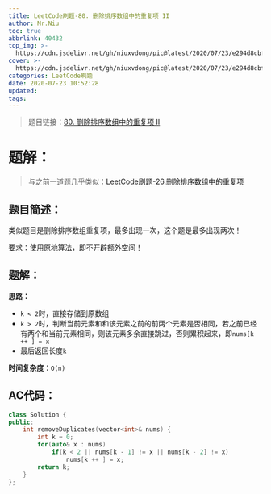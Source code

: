 ```yaml
---
title: LeetCode刷题-80. 删除排序数组中的重复项 II
author: Mr.Niu
toc: true
abbrlink: 40432
top_img: >-
  https://cdn.jsdelivr.net/gh/niuxvdong/pic@latest/2020/07/23/e294d8cbf3a6cd60851a3cbdd93e66be.png
cover: >-
  https://cdn.jsdelivr.net/gh/niuxvdong/pic@latest/2020/07/23/e294d8cbf3a6cd60851a3cbdd93e66be.png
categories: LeetCode刷题
date: 2020-07-23 10:52:28
updated:
tags:
---
```


















> 题目链接：[80. 删除排序数组中的重复项 II]( https://leetcode-cn.com/problems/remove-duplicates-from-sorted-array-ii/)



# 题解：



> 与之前一道题几乎类似：[LeetCode刷题-26.删除排序数组中的重复项](https://niuxvdong.top/posts/20075.html)



## 题目简述：

类似题目是删除排序数组重复项，最多出现一次，这个题是最多出现两次！

要求：使用原地算法，即不开辟额外空间！

## 题解：



**思路：**

- `k < 2`时，直接存储到原数组
- `k > 2`时，判断当前元素和和该元素之前的前两个元素是否相同，若之前已经有两个和当前元素相同，则该元素多余直接跳过，否则累积起来，即`nums[k ++ ] = x`
- 最后返回长度`k`



**时间复杂度**：`O(n)`

## AC代码：



```c++
class Solution {
public:
    int removeDuplicates(vector<int>& nums) {
        int k = 0;
        for(auto& x : nums)
            if(k < 2 || nums[k - 1] != x || nums[k - 2] != x)
                nums[k ++ ] = x;
        return k;
    }
};
```




